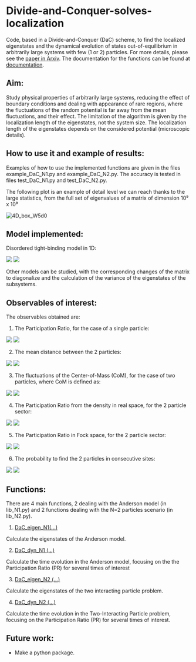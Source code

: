 # Divide-and-Conquer-solves-localization
Code, based in a Divide-and-Conquer (DaC) scheme, to find the localized eigenstates and the dynamical evolution of states out-of-equilibrium in arbitrarily large systems with few (1 or 2) particles.
For more details, please see the [paper in Arxiv](http://arxiv.org/abs/2211.13089).
The documentation for the functions can be found at [documentation](https://rawcdn.githack.com/lluisher/Divide-and-Conquer-solves-localization/0fdd35604cdf2acf17d957c38240e6d200aff409/html/Divide-and-Conquer-solves-localization/index.html).



## Aim:
Study physical properties of arbitrarily large systems, reducing the effect of boundary conditions and dealing with appearance of rare regions, where the fluctuations of the random potential is far away from the mean fluctuations, and their effect. The limitation of the algorithm is given by the localization length of the eigenstates, not the system size. The localization length of the eigenstates depends on the considered potential (microscopic details).


## How to use it and example of results:

Examples of how to use the implemented functions are given in the files example\_DaC\_N1.py and example\_DaC\_N2.py. The accuracy is tested in files test\_DaC\_N1.py and test\_DaC\_N2.py.

The following plot is an example of detail level we can reach thanks to the large statistics, from the full set of eigenvalues of a matrix of dimension 10⁹ x 10⁹

![4D_box_W5d0](https://user-images.githubusercontent.com/102743817/210231439-a5b0e7cc-9a4e-4912-a352-0e02f31b1387.png)


## Model implemented:
Disordered tight-binding model in 1D:

<img src="https://render.githubusercontent.com/render/math?math={H=\sum_{i=1}^L h_i n_i%2B\sum_{i=1}^{L-1}J_{i,i%2B1}(a_i^{\dagger} a_{i%2B 1}%2Ba_{i%2B 1}^\dagger a_{i})%2BJ_z\sum_{i=1}^{L-1}n_in_{i %2B 1}}#gh-light-mode-only">

<img src="https://render.githubusercontent.com/render/math?math={\color{white}H=\sum_{i=1}^L h_i n_i%2B\sum_{i=1}^{L-1}J_{i,i%2B1}(a_i^{\dagger} a_{i%2B 1}%2Ba_{i%2B 1}^\dagger a_{i})%2BJ_z\sum_{i=1}^{L-1}n_in_{i %2B 1}}#gh-dark-mode-only">

Other models can be studied, with the corresponding changes of the matrix to diagonalize and the calculation of the variance of the eigenstates of the subsystems.


## Observables of interest:


The observables obtained are:

1. The Participation Ratio, for the case of a single particle:

<img src="https://render.githubusercontent.com/render/math?math={\text{PR}(\psi)_{N=1} = \frac{1}{\sum_{i=1}^L |\psi(i)|^4}}#gh-light-mode-only" >
<img src="https://render.githubusercontent.com/render/math?math={\color{white}\text{PR}(\psi)_{N=1} = \frac{1}{\sum_{i=1}^L |\psi(i)|^4}}#gh-dark-mode-only" >


2. The mean distance between the 2 particles:
<img src="https://render.githubusercontent.com/render/math?math={\text{D}(\psi)_{N=2} = \sum_{i<j} (j-i) |\psi(i,j)|^2}#gh-light-mode-only">

<img src="https://render.githubusercontent.com/render/math?math={\color{white}\text{D}(\psi)_{N=2} = \sum_{i<j} (j-i) |\psi(i,j)|^2}#gh-dark-mode-only">



3. The fluctuations of the Center-of-Mass (CoM), for the case of two particles, where CoM is defined as:

<img src="https://render.githubusercontent.com/render/math?math={\text{CoM}(\psi)_{N=2} = \sum_{i<j} \frac{i %2B j}{2} |\psi(i,j)|^2}#gh-light-mode-only">

<img src="https://render.githubusercontent.com/render/math?math={\color{white}\text{CoM}(\psi)_{N=2} = \sum_{i<j} \frac{i %2B j}{2} |\psi(i,j)|^2}#gh-dark-mode-only">



4. The Participation Ratio from the density in real space, for the 2 particle sector:

<img src="https://render.githubusercontent.com/render/math?math={\text{PR}_d(\psi)_{N=2} = \sum_i n_i^2, \quad n_i = \frac{1}{2} \sum_{i<j} \psi(i,j)}#gh-light-mode-only">

<img src="https://render.githubusercontent.com/render/math?math={\color{white}\text{PR}_d(\psi)_{N=2} = \sum_i n_i^2, \quad n_i = \frac{1}{2} \sum_{i<j} \psi(i,j)}#gh-dark-mode-only">


5. The Participation Ratio in Fock space, for the 2 particle sector:

<img src="https://render.githubusercontent.com/render/math?math={\text{PR}_F(\psi)_{N=2} = \frac{1}{\sum_{i<j} |\psi(i,j)|^4 }}#gh-light-mode-only">

<img src="https://render.githubusercontent.com/render/math?math={\color{white}\text{PR}_F(\psi)_{N=2} = \frac{1}{\sum_{i<j} |\psi(i,j)|^4 }}#gh-dark-mode-only">



6. The probability to find the 2 particles in consecutive sites:

<img src="https://render.githubusercontent.com/render/math?math={\text{P}_T(\psi)_{N=2} = \sum_{i} |\psi(i,i%2B 1)|^2}#gh-light-mode-only">

<img src="https://render.githubusercontent.com/render/math?math={\color{white}\text{P}_T(\psi)_{N=2} = \sum_{i} |\psi(i,i%2B 1)|^2}#gh-dark-mode-only">



## Functions:
There are 4 main functions, 2 dealing with the Anderson model (in lib\_N1.py) and 2 functions dealing with the N=2 particles scenario (in lib\_N2.py).

1. [DaC\_eigen\_N1(...)](https://rawcdn.githack.com/lluisher/Divide-and-Conquer-solves-localization/009a3bc61e152966838546ba1543334b9da90079/html/DaC/lib_N1.html)

Calculate the eigenstates of the Anderson model.


2. [DaC\_dyn\_N1 (...)](https://rawcdn.githack.com/lluisher/Divide-and-Conquer-solves-localization/009a3bc61e152966838546ba1543334b9da90079/html/DaC/lib_N1.html)

Calculate the time evolution in the Anderson model, focusing on the the Participation Ratio (PR) for several times of interest


3. [DaC\_eigen\_N2 (...)](https://rawcdn.githack.com/lluisher/Divide-and-Conquer-solves-localization/009a3bc61e152966838546ba1543334b9da90079/html/DaC/lib_N2.html)

Calculate the eigenstates of the two interacting particle problem.

4. [DaC\_dyn\_N2 (...)](https://rawcdn.githack.com/lluisher/Divide-and-Conquer-solves-localization/009a3bc61e152966838546ba1543334b9da90079/html/DaC/lib_N2.html)

Calculate the time evolution in the Two-Interacting Particle problem, focusing on the Participation Ratio (PR) for several times of interest.

## Future work:

- Make a python package.
